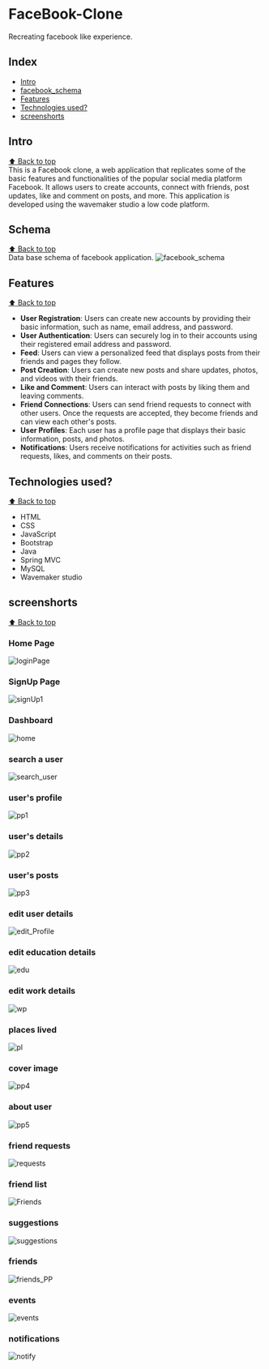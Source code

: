 # FaceBook-Clone    
Recreating facebook like experience.

## Index
- [Intro](#intro)
- [facebook_schema](#schema)
- [Features](#features)
- [Technologies used?](#tech)
- [screenshorts](#ss)


## Intro
[:arrow_up: Back to top](#index)      
This is a Facebook clone, a web application that replicates some of the basic features and functionalities of the popular social media platform Facebook. It allows users to create accounts, connect with friends, post updates, like and comment on posts, and more. This application is developed using the wavemaker studio a low code platform.


## Schema
[:arrow_up: Back to top](#index)       
Data base schema of facebook application.
![facebook_schema](https://github.com/ASMA-GIT/FaceBook-Clone/assets/75538890/0d3b0d33-3f5b-41ed-b709-3921f2635b96)

## Features
[:arrow_up: Back to top](#index) 
- **User Registration**: Users can create new accounts by providing their basic information, such as name, email address, and password.
- **User Authentication**: Users can securely log in to their accounts using their registered email address and password.
- **Feed**: Users can view a personalized feed that displays posts from their friends and pages they follow.
- **Post Creation**: Users can create new posts and share updates, photos, and videos with their friends.
- **Like and Comment**: Users can interact with posts by liking them and leaving comments.
- **Friend Connections**: Users can send friend requests to connect with other users. Once the requests are accepted, they become friends and can view each other's posts.
- **User Profiles**: Each user has a profile page that displays their basic information, posts, and photos.
- **Notifications**: Users receive notifications for activities such as friend requests, likes, and comments on their posts.

## Technologies used?
[:arrow_up: Back to top](#index)

- HTML
- CSS
- JavaScript
- Bootstrap
- Java 
- Spring MVC
- MySQL
- Wavemaker studio


## screenshorts
[:arrow_up: Back to top](#index)

### Home Page

![loginPage](https://github.com/ASMA-GIT/FaceBook-Clone/assets/75538890/2cec9f9a-3414-494c-bd87-f66f37f5ae35)

### SignUp Page

![signUp1](https://github.com/ASMA-GIT/FaceBook-Clone/assets/75538890/92bc9bb3-50e2-4ac2-b545-f67ddb8ce7c5)

### Dashboard

![home](https://github.com/ASMA-GIT/FaceBook-Clone/assets/75538890/268022bc-9c71-49f6-90ec-6790e14e8411)

### search a user
![search_user](https://github.com/ASMA-GIT/FaceBook-Clone/assets/75538890/b31fbb8c-2354-4972-9e30-53dd96465bfc)

### user's profile
![pp1](https://github.com/ASMA-GIT/FaceBook-Clone/assets/75538890/a9f284ac-e53e-409b-af16-e8fcc8d00fd0)

### user's details
![pp2](https://github.com/ASMA-GIT/FaceBook-Clone/assets/75538890/57ba197e-6e71-4d70-b585-45b0ffaa20a6)

### user's posts
![pp3](https://github.com/ASMA-GIT/FaceBook-Clone/assets/75538890/555a4619-56f9-4db0-8158-0ce14dcec710)

### edit user details
![edit_Profile](https://github.com/ASMA-GIT/FaceBook-Clone/assets/75538890/89c7ec51-9125-4657-bf28-3f49e5d4aa3d)

### edit education details
![edu](https://github.com/ASMA-GIT/FaceBook-Clone/assets/75538890/47f37322-bdc0-4aab-b06e-c5a218df4fbb)

### edit work details
![wp](https://github.com/ASMA-GIT/FaceBook-Clone/assets/75538890/80c5fb2b-29e3-4306-bfbc-06bd11f8522d)

### places lived
![pl](https://github.com/ASMA-GIT/FaceBook-Clone/assets/75538890/4546fa3f-8c6f-46c7-b5b2-5f48c4a091d6)

### cover image
![pp4](https://github.com/ASMA-GIT/FaceBook-Clone/assets/75538890/c3504a3f-3098-4cb1-8cb9-404bf6b50ba6)

### about user
![pp5](https://github.com/ASMA-GIT/FaceBook-Clone/assets/75538890/443f4267-5c25-4f6d-9b25-7f1f663fdbf7)

### friend requests
![requests](https://github.com/ASMA-GIT/FaceBook-Clone/assets/75538890/123a669e-2ed9-4b6a-8a49-1e1b710be0ad)

### friend list
![Friends](https://github.com/ASMA-GIT/FaceBook-Clone/assets/75538890/ebda8cb1-454b-4b48-8b48-f46107d57a68)

### suggestions
![suggestions](https://github.com/ASMA-GIT/FaceBook-Clone/assets/75538890/b0a69ec4-81cb-469c-9caa-d6e2b6f2f3a0)

### friends
![friends_PP](https://github.com/ASMA-GIT/FaceBook-Clone/assets/75538890/87c2d169-b577-41e9-a2f5-5417d379ed9b)

### events

![events](https://github.com/ASMA-GIT/FaceBook-Clone/assets/75538890/27e06d59-8603-484b-8624-3a09b4f4445b)

### notifications

![notify](https://github.com/ASMA-GIT/FaceBook-Clone/assets/75538890/8ee524b4-fdd5-4e48-808b-4ef3c0264210)




